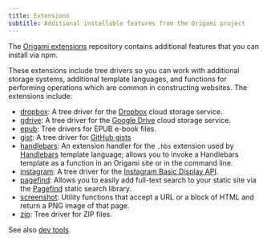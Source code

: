 ```yaml
---
title: Extensions
subtitle: Additional installable features from the Origami project
---
```


The [Origami extensions](https://github.com/WebOrigami/extensions) repository contains additional features that you can install via npm.

These extensions include tree drivers so you can work with additional storage systems, additional template languages, and functions for performing operations which are common in constructing websites. The extensions include:

- [dropbox](https://github.com/WebOrigami/extensions/tree/main/dropbox): A tree driver for the [Dropbox](https://dropbox.com) cloud storage service.
- [gdrive](https://github.com/WebOrigami/extensions/tree/main/gdrive): A tree driver for the [Google Drive](https://drive.google.com) cloud storage service.
- [epub](https://github.com/WebOrigami/extensions/tree/main/epub): Tree drivers for EPUB e-book files.
- [gist](https://github.com/WebOrigami/extensions/tree/main/gist): A tree driver for [GitHub gists](https://docs.github.com/en/get-started/writing-on-github/editing-and-sharing-content-with-gists)
- [handlebars](https://github.com/WebOrigami/extensions/tree/main/handlebars): An extension handler for the `.hbs` extension used by [Handlebars](https://handlebarsjs.com/) template language; allows you to invoke a Handlebars template as a function in an Origami site or in the command line.
- [instagram](https://github.com/WebOrigami/extensions/tree/main/instagram): A tree driver for the [Instagram Basic Display API](https://developers.facebook.com/docs/instagram-basic-display-api).
- [pagefind](https://github.com/WebOrigami/extensions/tree/main/pagefind): Allows you to easily add full-text search to your static site via the [Pagefind](https://pagefind.app/) static search library.
- [screenshot](https://github.com/WebOrigami/extensions/tree/main/screenshot): Utility functions that accept a URL or a block of HTML and return a PNG image of that page.
- [zip](https://github.com/WebOrigami/extensions/tree/main/zip): Tree driver for ZIP files.

See also [dev tools](/language/devTools.html).
